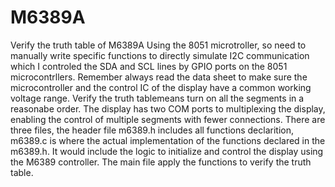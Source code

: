 # M6389A
Verify the truth table of M6389A
Using the 8051 microtroller, so need to manually write specific functions to directly simulate I2C communication which I controled the SDA and SCL lines by GPIO ports on the 8051 microcontrllers.
Remember always read the data sheet to make sure the microcontroller and the control IC of the display have a common working voltage range.
Verify the truth tablemeans turn on all the segments in a reasonabe order.
The display has two COM ports to multiplexing the display, enabling the control of multiple segments with fewer connections.
There are three files, the header file m6389.h includes all functions declarition, m6389.c is where the actual implementation of the functions declared in the m6389.h. It would include the logic to initialize and control the display using the M6389 controller. The main file apply the functions to verify the truth table.
